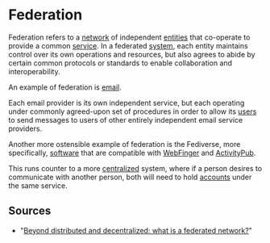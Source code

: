 # Federation

Federation refers to a [network](/docs/glossary/network) of independent [entities](/docs/glossary/entity) that co-operate to provide a common [service](/docs/tech/glossary/service). In a federated [system](/docs/glossary/system), each entity maintains control over its own operations and resources, but also agrees to abide by certain common protocols or standards to enable collaboration and interoperability.

An example of federation is [email](/docs/glossary/email).

Each email provider is its own independent service, but each operating under commonly agreed-upon set of procedures in order to allow its [users](/docs/glossary/user) to send messages to users of other entirely independent email service providers.

Another more ostensible example of federation is the Fediverse, more specifically, [software](/docs/glossary/software) that are compatible with [WebFinger](https://webfinger.net/#target=_blank) and [ActivityPub](https://en.wikipedia.org/wiki/ActivityPub#target=_blank).

This runs counter to a more [centralized](/docs/glossary/centralization) system, where if a person desires to communicate with another person, both will need to hold [accounts](/docs/glossary/account) under the same service.

## Sources

* "[Beyond distributed and decentralized: what is a federated network?](https://networkcultures.org/unlikeus/resources/articles/what-is-a-federated-network/)"